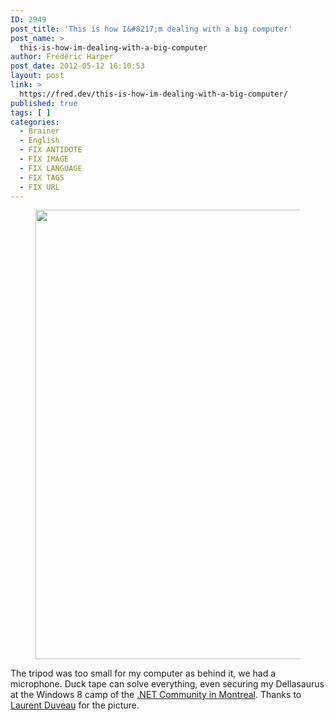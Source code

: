 ```yaml
---
ID: 2949
post_title: 'This is how I&#8217;m dealing with a big computer'
post_name: >
  this-is-how-im-dealing-with-a-big-computer
author: Frédéric Harper
post_date: 2012-05-12 16:10:53
layout: post
link: >
  https://fred.dev/this-is-how-im-dealing-with-a-big-computer/
published: true
tags: [ ]
categories:
  - Brainer
  - English
  - FIX ANTIDOTE
  - FIX IMAGE
  - FIX LANGUAGE
  - FIX TAGS
  - FIX URL
---
```

<figure><img title="" src="http://fred.dev/wp-content/uploads/2012/05/af.jpg" alt="" width="539" height="719"/></figure><p>The tripod was too small for my computer as behind it, we had a microphone. Duck tape can solve everything, even securing my Dellasaurus at the Windows 8 camp of the <a href="https://www.dotnetmontreal.com/" target="_blank" rel="noopener noreferrer">.NET Community in Montreal</a>. Thanks to <a href="https://weblogs.asp.net/lduveau/" target="_blank" rel="noopener noreferrer">Laurent Duveau</a> for the picture.</p> 
